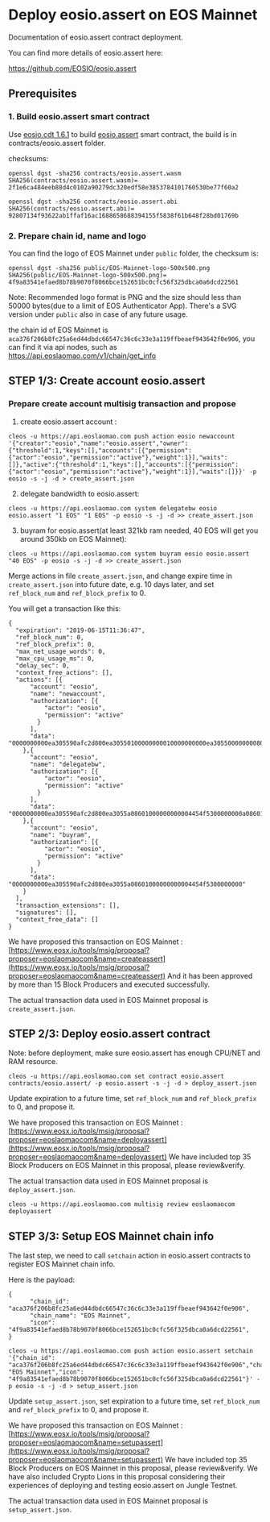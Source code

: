 # Deploy eosio.assert on EOS Mainnet

Documentation of eosio.assert contract deployment.

You can find more details of eosio.assert here:

https://github.com/EOSIO/eosio.assert

## Prerequisites

### 1. Build eosio.assert smart contract

Use [eosio.cdt 1.6.1]([https://github.com/EOSIO/eosio.cdt/tree/v1.6.1](https://github.com/EOSIO/eosio.cdt/tree/v1.6.1)) to build [eosio.assert]([https://github.com/EOSIO/eosio.assert](https://github.com/EOSIO/eosio.assert)) smart contract, the build is in contracts/eosio.assert folder.

checksums:

```
openssl dgst -sha256 contracts/eosio.assert.wasm
SHA256(contracts/eosio.assert.wasm)= 2f1e6ca484eeb88d4c0102a90279dc320edf58e3853784101760530be77f60a2
```

```
openssl dgst -sha256 contracts/eosio.assert.abi
SHA256(contracts/eosio.assert.abi)= 92807134f93622ab1ffaf16ac1688658688394155f5838f61b648f28bd01769b
```

### 2. Prepare chain id, name and logo

You can find the logo of EOS Mainnet under `public` folder, the checksum is:

```
openssl dgst -sha256 public/EOS-Mainnet-logo-500x500.png
SHA256(public/EOS-Mainnet-logo-500x500.png)= 4f9a83541efaed8b78b9070f8066bce152651bc0cfc56f325dbca0a6dcd22561
```
Note: Recommended logo format is PNG and the size should less than 50000 bytes(due to a limit of EOS Authenticator App). There's a SVG version under `public` also in case of any future usage.

the chain id of EOS Mainnet is `aca376f206b8fc25a6ed44dbdc66547c36c6c33e3a119ffbeaef943642f0e906`, you can find it via api nodes, such as https://api.eoslaomao.com/v1/chain/get_info


## STEP 1/3: Create account eosio.assert

### Prepare create account multisig transaction and propose

1. create eosio.assert account :
```
cleos -u https://api.eoslaomao.com push action eosio newaccount '{"creator":"eosio","name":"eosio.assert","owner":{"threshold":1,"keys":[],"accounts":[{"permission":{"actor":"eosio","permission":"active"},"weight":1}],"waits":[]},"active":{"threshold":1,"keys":[],"accounts":[{"permission":{"actor":"eosio","permission":"active"},"weight":1}],"waits":[]}}' -p eosio -s -j -d > create_assert.json
```

2. delegate bandwidth to eosio.assert:
```
cleos -u https://api.eoslaomao.com system delegatebw eosio eosio.assert "1 EOS" "1 EOS" -p eosio -s -j -d >> create_assert.json
```

3. buyram for eosio.assert(at least 321kb ram needed, 40 EOS will get you around 350kb on EOS Mainnet):
```
cleos -u https://api.eoslaomao.com system buyram eosio eosio.assert "40 EOS" -p eosio -s -j -d >> create_assert.json
```


Merge actions in file `create_assert.json`, and change expire time in `create_assert.json` into future date, e.g. 10 days later, and set `ref_block_num` and `ref_block_prefix` to 0.

You will get a transaction like this:

```
{
  "expiration": "2019-06-15T11:36:47",
  "ref_block_num": 0,
  "ref_block_prefix": 0,
  "max_net_usage_words": 0,
  "max_cpu_usage_ms": 0,
  "delay_sec": 0,
  "context_free_actions": [],
  "actions": [{
      "account": "eosio",
      "name": "newaccount",
      "authorization": [{
          "actor": "eosio",
          "permission": "active"
        }
      ],
      "data": "0000000000ea305590afc2d800ea30550100000000010000000000ea30550000000080ab26a70100000100000000010000000000ea305500000000a8ed3232010000"
    },{
      "account": "eosio",
      "name": "delegatebw",
      "authorization": [{
          "actor": "eosio",
          "permission": "active"
        }
      ],
      "data": "0000000000ea305590afc2d800ea3055a08601000000000004454f5300000000a08601000000000004454f530000000000"
    },{
      "account": "eosio",
      "name": "buyram",
      "authorization": [{
          "actor": "eosio",
          "permission": "active"
        }
      ],
      "data": "0000000000ea305590afc2d800ea3055a08601000000000004454f5300000000"
    }
  ],
  "transaction_extensions": [],
  "signatures": [],
  "context_free_data": []
}
```

We have proposed this transaction on EOS Mainnet : [https://www.eosx.io/tools/msig/proposal?proposer=eoslaomaocom&name=createassert](https://www.eosx.io/tools/msig/proposal?proposer=eoslaomaocom&name=createassert) And it has been approved by more than 15 Block Producers and executed successfully.

The actual transaction data used in EOS Mainnet proposal is `create_assert.json`.


## STEP 2/3: Deploy eosio.assert contract

Note: before deployment, make sure eosio.assert has enough CPU/NET and RAM resource.

```
cleos -u https://api.eoslaomao.com set contract eosio.assert contracts/eosio.assert/ -p eosio.assert -s -j -d > deploy_assert.json
```

Update expiration to a future time, set `ref_block_num` and `ref_block_prefix` to 0, and propose it. 

We have proposed this transaction on EOS Mainnet : [https://www.eosx.io/tools/msig/proposal?proposer=eoslaomaocom&name=deployassert](https://www.eosx.io/tools/msig/proposal?proposer=eoslaomaocom&name=deployassert) We have included top 35 Block Producers on EOS Mainnet in this proposal, please review&verify.

The actual transaction data used in EOS Mainnet proposal is `deploy_assert.json`.

```
cleos -u https://api.eoslaomao.com multisig review eoslaomaocom deployassert
```



## STEP 3/3: Setup EOS Mainnet chain info

The last step, we need to call `setchain` action in eosio.assert contracts to register EOS Mainnet chain info.

Here is the payload:

```
{
      "chain_id": "aca376f206b8fc25a6ed44dbdc66547c36c6c33e3a119ffbeaef943642f0e906",
      "chain_name": "EOS Mainnet",
      "icon": "4f9a83541efaed8b78b9070f8066bce152651bc0cfc56f325dbca0a6dcd22561",
}
```

```
cleos -u https://api.eoslaomao.com push action eosio.assert setchain '{"chain_id": "aca376f206b8fc25a6ed44dbdc66547c36c6c33e3a119ffbeaef943642f0e906","chain_name": "EOS Mainnet","icon": "4f9a83541efaed8b78b9070f8066bce152651bc0cfc56f325dbca0a6dcd22561"}' -p eosio -s -j -d > setup_assert.json
```


Update `setup_assert.json`, set expiration to a future time, set `ref_block_num` and `ref_block_prefix` to 0, and propose it. 

We have proposed this transaction on EOS Mainnet : [https://www.eosx.io/tools/msig/proposal?proposer=eoslaomaocom&name=setupassert](https://www.eosx.io/tools/msig/proposal?proposer=eoslaomaocom&name=setupassert) We have included top 35 Block Producers on EOS Mainnet in this proposal, please review&verify. We have also included Crypto Lions in this proposal considering their experiences of deploying and testing eosio.assert on Jungle Testnet.

The actual transaction data used in EOS Mainnet proposal is `setup_assert.json`.


